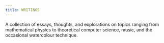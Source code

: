 ```yaml
---
title: WRITINGS
---
```


A collection of essays, thoughts, and explorations on topics ranging from mathematical physics to theoretical computer science, music, and the occasional watercolour technique. 